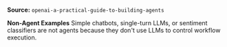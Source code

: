 **Source:** `openai-a-practical-guide-to-building-agents`

**Non-Agent Examples**
Simple chatbots, single-turn LLMs, or sentiment classifiers are not agents because they don't use LLMs to control workflow execution.
